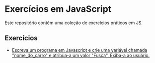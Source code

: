 # Exercícios em JavaScript

Este repositório contém uma coleção de exercícios práticos em JS.

## Exercícios
- [Escreva um programa em Javascript e crie uma variável chamada "nome_do_carro" e atribua-a um valor "Fusca". Exiba-a ao usuário.](exercicio1.html)
